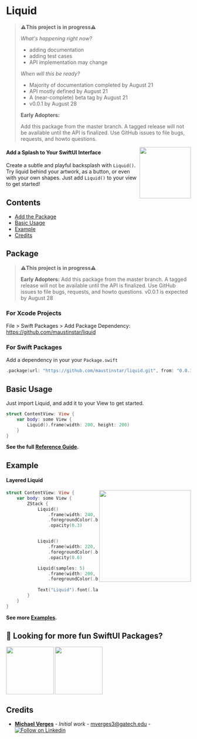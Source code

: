 # Liquid

> **⚠️This project is in progress⚠️**
>
> *What's happening right now?*
> - adding documentation
> - adding test cases
> - API implementation may change
>
> *When will this be ready?*
> - Majority of documentation completed by August 21
> - API mostly defined by August 21
> - A (near-complete) beta tag by August 21
> - v0.0.1 by August 28
>
> **Early Adopters:**
> 
> Add this package from the master branch.
> A tagged release will not be available until the API is finalized. Use GitHub issues to file bugs, requests, and howto questions.

<img src=https://raw.githubusercontent.com/maustinstar/liquid/master/Docs/Media/liquid-circle.gif width=140 align="right" />

#### Add a Splash to Your SwiftUI Interface

Create a subtle and playful backsplash with `Liquid()`. Try liquid behind your artwork, as a button, or even with your own shapes. Just add `Liquid()` to your view to get started!

## Contents

- [Add the Package](#package)
- [Basic Usage](#basic-usage)
- [Example](#example)
- [Credits](#credits)

## Package

> **⚠️This project is in progress⚠️**
>
> **Early Adopters:**
> Add this package from the master branch.
> A tagged release will not be available until the API is finalized. Use GitHub issues to file bugs, requests, and howto questions.
> v0.0.1 is expected by August 28

### For Xcode Projects

File > Swift Packages > Add Package Dependency: https://github.com/maustinstar/liquid

### For Swift Packages

Add a dependency in your your `Package.swift`

```swift
.package(url: "https://github.com/maustinstar/liquid.git", from: "0.0.1"),
```

## Basic Usage

Just import Liquid, and add it to your View to get started.

```swift
struct ContentView: View {
    var body: some View {
        Liquid().frame(width: 200, height: 200)
    }
}
```

**See the full [Reference Guide](https://github.com/maustinstar/liquid/blob/master/Docs/Reference.md).**

## Example

#### Layered Liquid

<img src=https://raw.githubusercontent.com/maustinstar/liquid/master/Docs/Media/liquid-circle.gif width=250 align="right" />

```swift
struct ContentView: View {
    var body: some View {
        ZStack {
            Liquid()
                .frame(width: 240, height: 240)
                .foregroundColor(.blue)
                .opacity(0.3)


            Liquid()
                .frame(width: 220, height: 220)
                .foregroundColor(.blue)
                .opacity(0.6)

            Liquid(samples: 5)
                .frame(width: 200, height: 200)
                .foregroundColor(.blue)
            
            Text("Liquid").font(.largeTitle).foregroundColor(.white)
        }
    }
}
```

**See more [Examples](https://github.com/maustinstar/liquid/blob/master/Docs/Examples.md).**

## 🚀 Looking for more fun SwiftUI Packages?

<a href="https://github.com/maustinstar/shiny">
  <img src="https://github-readme-stats.vercel.app/api/pin/?username=maustinstar&repo=shiny" height=130 align="left" />
</a>

<a href="https://github.com/maustinstar/swiftui-drawer">
  <img src="https://github-readme-stats.vercel.app/api/pin/?username=maustinstar&repo=swiftui-drawer" height=130 />
</a>

## Credits

* [**Michael Verges**](https://github.com/maustinstar) - *Initial work* - mverges3@gatech.edu - [![Follow on Linkedin](https://img.shields.io/badge/Follow%20on-Linkedin-5176B1.svg)](https://www.linkedin.com/in/michaelverges)
